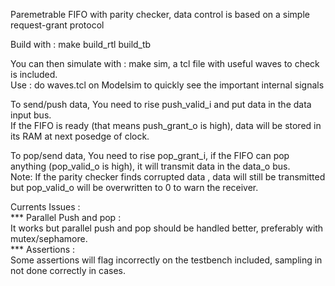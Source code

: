 Paremetrable FIFO with parity checker, data control is based on a simple request-grant protocol   

Build with : make build_rtl build_tb   

You can then simulate with : make sim, a tcl file with useful waves to check is included.   
Use : do waves.tcl on Modelsim to quickly see the important internal signals    


To send/push data, You need to rise push_valid_i and put data in the data input bus.   
If the FIFO is ready (that means push_grant_o is high), data will be stored in its RAM at next posedge of clock.   

To pop/send data, You need to rise pop_grant_i, if the FIFO can pop anything (pop_valid_o is high), it will transmit data in the data_o bus.   
Note: If the parity checker finds corrupted data , data will still be transmitted but pop_valid_o will be overwritten to 0 to warn the receiver.   



Currents Issues :   
*** Parallel Push and pop :  
It works but parallel push and pop should be handled better, preferably with mutex/sephamore.   
*** Assertions :   
Some assertions will flag incorrectly on the testbench included, sampling in not done correctly in cases.

